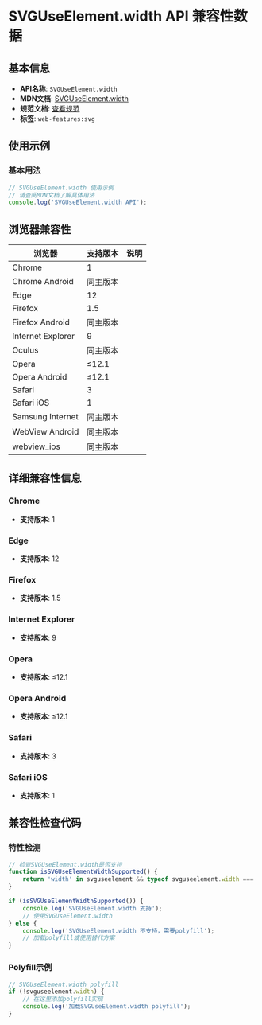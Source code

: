 # SVGUseElement.width API 兼容性数据

## 基本信息

- **API名称**: `SVGUseElement.width`
- **MDN文档**: [SVGUseElement.width](https://developer.mozilla.org/docs/Web/API/SVGUseElement/width)
- **规范文档**: [查看规范](https://svgwg.org/svg2-draft/struct.html#__svg__SVGUseElement__width)
- **标签**: `web-features:svg`

## 使用示例

### 基本用法

```javascript
// SVGUseElement.width 使用示例
// 请查阅MDN文档了解具体用法
console.log('SVGUseElement.width API');
```

## 浏览器兼容性

| 浏览器 | 支持版本 | 说明 |
|--------|----------|------|
| Chrome | 1 |  |
| Chrome Android | 同主版本 |  |
| Edge | 12 |  |
| Firefox | 1.5 |  |
| Firefox Android | 同主版本 |  |
| Internet Explorer | 9 |  |
| Oculus | 同主版本 |  |
| Opera | ≤12.1 |  |
| Opera Android | ≤12.1 |  |
| Safari | 3 |  |
| Safari iOS | 1 |  |
| Samsung Internet | 同主版本 |  |
| WebView Android | 同主版本 |  |
| webview_ios | 同主版本 |  |

## 详细兼容性信息

### Chrome

- **支持版本**: 1

### Edge

- **支持版本**: 12

### Firefox

- **支持版本**: 1.5

### Internet Explorer

- **支持版本**: 9

### Opera

- **支持版本**: ≤12.1

### Opera Android

- **支持版本**: ≤12.1

### Safari

- **支持版本**: 3

### Safari iOS

- **支持版本**: 1

## 兼容性检查代码

### 特性检测

```javascript
// 检查SVGUseElement.width是否支持
function isSVGUseElementWidthSupported() {
    return 'width' in svguseelement && typeof svguseelement.width === 'function';
}

if (isSVGUseElementWidthSupported()) {
    console.log('SVGUseElement.width 支持');
    // 使用SVGUseElement.width
} else {
    console.log('SVGUseElement.width 不支持，需要polyfill');
    // 加载polyfill或使用替代方案
}
```

### Polyfill示例

```javascript
// SVGUseElement.width polyfill
if (!svguseelement.width) {
    // 在这里添加polyfill实现
    console.log('加载SVGUseElement.width polyfill');
}
```

